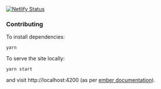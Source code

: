 [![Netlify Status](https://api.netlify.com/api/v1/badges/e0689e95-8ab3-4790-826d-a90652036d17/deploy-status)](https://app.netlify.com/sites/counterfactual/deploys)

### Contributing

To install dependencies:

```shell
yarn
```

To serve the site locally:

```shell
yarn start
```

and visit http://localhost:4200 (as per [ember documentation](https://cli.emberjs.com/release/basic-use/cli-commands/)).
